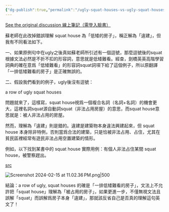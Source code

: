 ```yaml
---
{"dg-publish":true,"permalink":"/ugly-squat-houses-vs-ugly-squat-houses/","noteIcon":"2"}
---
```


[See the original discussion 線上筆記（需登入臉書）](https://hyp.is/HE4bkMwPEe6KwQsEFJFnVg/www.facebook.com/groups/434650196632629?multi_permalinks=6965024946928422&hoisted_section_header_type=recently_seen)

蘇老師在此改掉錯誤理解 squat house 為「低矮的房子」，稱正解為「違建」，但我有不同看法如下。

一、如果原例句中在ugly之後真如蘇老師所引述有一個逗號，那麼逗號後的squat根據文法必然是不折不扣的形容詞，意思就是低矮難看。經查，劍橋英英高階學習詞典的確在意爲「低矮難看」的形容詞squat詞項下給了這個例子，所以原翻譯「一排低矮難看的房子」是正確無誤的。

二、假設我們看到的例子，ugly後沒有逗號：

a row of ugly squat houses

問題就來了，這樣寫，squat house視爲一個複合名詞（名詞+名詞）的機會更大，這裡名詞squat源自動詞squat（非法占用房屋）的意思，而squat house意思就是：被人非法占用的房屋。

然而，理解為「違建」則是錯的。違建是建築物本身違法興建起來，但 squat house 本身除非特例，否則當爲合法的建築，只是恰被非法占用、占住，尤其在貧民區裡經常有遊民非法占用空置建築的情形。

例如，以下找到某書中的 squat house 實際用例：有個人非法占住某間 squat house，被警察趕出。

[src](https://www.google.com.tw/books/edition/A_House_on_Stilts/oc-nDwAAQBAJ?hl=en&gbpv=1)

![Screenshot 2024-02-15 at 11.02.36 PM.png|500](/img/user/_attachments/_OB/Screenshot%202024-02-15%20at%2011.02.36%E2%80%AFPM.png)


結論：a row of ugly, squat houses 的確是「一排低矮難看的房子」，文法上不允許把「squat house」理解為「被占用的房子」，如果更進一步，不僅無視文法且誤解「squat」而誤解爲房子本身「違建」，那就該反省自己是否真的理解這句英文了！